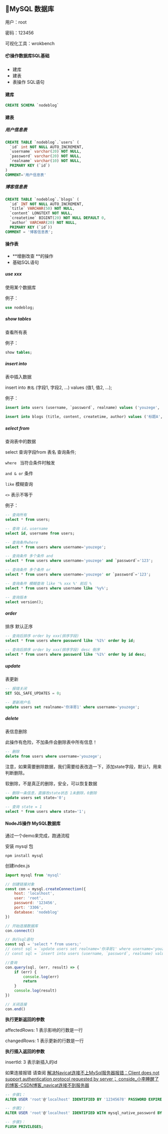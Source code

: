 ## 🐰MySQL 数据库



用户：root

密码：123456



可视化工具：wrokbench





#### 📦操作数据库SQL基础

- 建库
- 建表
- 表操作 SQL语句



#### 建库

```sql
CREATE SCHEMA `nodeblog`
```



#### 建表

##### 用户信息表

```sql
CREATE TABLE `nodeblog`.`users` (
  `id` int NOT NULL AUTO_INCREMENT,
  `username` varchar(20) NOT NULL,
  `password` varchar(20) NOT NULL,
  `realname` varchar(10) NOT NULL,
  PRIMARY KEY (`id`)
) 
COMMENT='用户信息表'
```

##### 博客信息表

```sql
CREATE TABLE `nodeblog`.`blogs` (
  `id` INT NOT NULL AUTO_INCREMENT,
  `title` VARCHAR(50) NOT NULL,
  `content` LONGTEXT NOT NULL,
  `createtime` BIGINT(20) NOT NULL DEFAULT 0,
  `author` VARCHAR(20) NOT NULL,
  PRIMARY KEY (`id`))
COMMENT = '博客信息表';
```



#### 操作表

- **增删改查 **的操作
- 基础SQL语句



##### use xxx 

使用某个数据库

例子：

```sql
use nodeblog;
```



##### show tables

查看所有表

例子：

```sql
show tables; 
```



##### insert into 

表中插入数据

insert into `表名` (字段1, 字段2, ...) values (值1, 值2, ...);

例子：

```sql
insert into users (username, `password`, realname) values ('youzege', '123', '你泽哥');

insert into blogs (title, content, createtime, author) values ('标题A', '内容A', '1647357512634', 'youzege');
```



##### select from

查询表中的数据

select 查询字段from 表名 查询条件;

`where `  当符合条件时触发

`and & or`  条件

`like`  模糊查询

`<>`  表示不等于

例子：

```sql
-- 查询所有
select * from users;

-- 查询 id，username
select id, username from users;

-- 查询条件where
select * from users where username='youzege';

-- 查询条件 多个条件 and
select * from users where username='youzege' and `password`='123';

-- 查询条件 多个条件 or
select * from users where username='youzege' or `password`='123';

-- 查询条件 模糊查询 like '% xxx %' 前后 % 
select * from users where username like '%y%';

-- 查询版本
select version();
```



##### order

排序 默认正序

```sql
-- 查询后排序 order by xxx(排序字段)
select * from users where password like '%1%' order by id;

-- 查询后排序 order by xxx(排序字段) desc 倒序
select * from users where password like '%1%' order by id desc;
```



##### update

表更新

```sql
-- 报错关闭
SET SQL_SAFE_UPDATES = 0;

-- 更新用户名
update users set realname='你泽哥1' where username='youzege';
```



##### delete

表信息删除

此操作有危险，不加条件会删除表中所有信息！

```sql
-- 删除
delete from users where username='youzege';
```



注意，如果需要删除数据，我们需要给表改造一下，添加state字段，默认1，用来判断删除。

软删除，不是真正的删除，安全，可以恢复数据

```sql
-- 删除一条信息，直接改state状态 1未删除，0删除
update users set state='0';

-- 查询 state = 1
select * from users where state='1';
```



#### NodeJS操作 MySQL数据库

通过一个demo来完成，跑通流程

安装 mysql 包

```
npm install mysql
```



创建index.js

```js
import mysql from 'mysql'

// 创建链接对象
const con = mysql.createConnection({
    host: 'localhost',
    user: 'root',
    password: '123456',
    port: '3306',
    database: 'nodeblog'
})

// 开始连接数据库
con.connect()

// 执行sql语句
const sql = 'select * from users;'
// const sql = `update users set realname='你泽哥1' where username='youzege';`
// const sql = `insert into users (username, `password`, realname) values ('lizehang', '123', '李泽航');`

//查询
con.query(sql, (err, result) => {
    if (err) {
        console.log(err)
        return
    }
    console.log(result)
})

// 关闭连接
con.end()

```



**执行更新返回的参数**

affectedRows: 1 表示影响的行数是一行

changedRows: 1 表示更新的行数是一行



**执行插入返回的参数**

insertId: 3 表示新插入的id



如果连接报错 请查阅 [解决Navicat连接不上MySql服务器报错：Client does not support authentication protocol requested by server； conside_小李睡醒了的博客-CSDN博客_navicat连接不到服务器](https://blog.csdn.net/weixin_43111077/article/details/108811949)

```sql
-- 步骤1：
ALTER USER 'root'@'localhost' IDENTIFIED BY '12345678' PASSWORD EXPIRE NEVER;

-- 步骤2：
ALTER USER 'root'@'localhost' IDENTIFIED WITH mysql_native_password BY '123456';

-- 步骤3：
FLUSH PRIVILEGES; 
```

